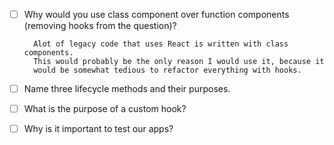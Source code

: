 - [ ] Why would you use class component over function components (removing hooks from the question)?

        Alot of legacy code that uses React is written with class components. 
        This would probably be the only reason I would use it, because it 
        would be somewhat tedious to refactor everything with hooks.

- [ ] Name three lifecycle methods and their purposes.
- [ ] What is the purpose of a custom hook?
- [ ] Why is it important to test our apps?